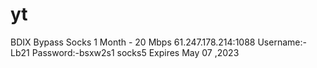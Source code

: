 # yt
BDIX Bypass Socks 1 Month - 20 Mbps	61.247.178.214:1088
Username:-Lb21
Password:-bsxw2s1
socks5
Expires May 07 ,2023
